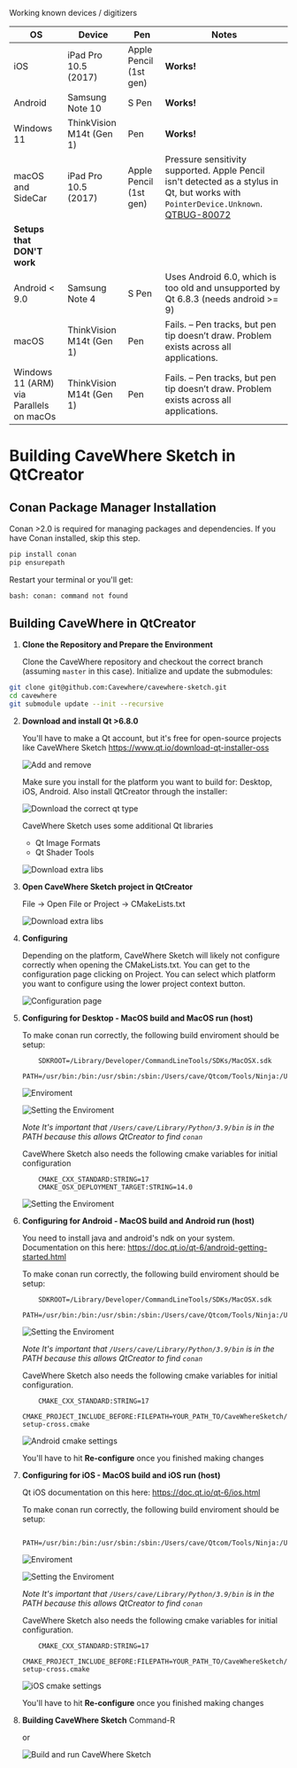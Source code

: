 Working known devices / digitizers

| OS                                        | Device                    | Pen                    | Notes                                                                                                                                                      |
|-------------------------------------------|---------------------------|------------------------|------------------------------------------------------------------------------------------------------------------------------------------------------------|
| iOS                                       | iPad Pro 10.5 (2017)      | Apple Pencil (1st gen) | __Works!__                                                                                                                                                     |
| Android                                   | Samsung Note 10           | S Pen                  | __Works!__  
| Windows 11                                | ThinkVision M14t (Gen 1)  | Pen                    | __Works!__  
| macOS and SideCar                         | iPad Pro 10.5 (2017)      | Apple Pencil (1st gen) | Pressure sensitivity supported. Apple Pencil isn't detected as a stylus in Qt, but works with `PointerDevice.Unknown`. [QTBUG-80072](https://bugreports.qt.io/browse/QTBUG-80072) |
| __Setups that DON'T work__
| Android < 9.0                             | Samsung Note 4            | S Pen                  | Uses Android 6.0, which is too old and unsupported by Qt 6.8.3 (needs android >= 9)                                                                |
| macOS                                     | ThinkVision M14t (Gen 1)  | Pen                    | Fails. – Pen tracks, but pen tip doesn’t draw. Problem exists across all applications.                                                              |
| Windows 11 (ARM) via Parallels on macOs   | ThinkVision M14t (Gen 1)  | Pen                    | Fails. – Pen tracks, but pen tip doesn’t draw. Problem exists across all applications.                                                              |

# Building CaveWhere Sketch in QtCreator 

## Conan Package Manager Installation

Conan >2.0 is required for managing packages and dependencies. If you have Conan installed, skip this step. 

```bash
pip install conan
pip ensurepath
```

Restart your terminal or you'll get:

```bash
bash: conan: command not found
```

## Building CaveWhere in QtCreator

1. **Clone the Repository and Prepare the Environment**

   Clone the CaveWhere repository and checkout the correct branch (assuming `master` in this case). Initialize and update the submodules:

```bash
git clone git@github.com:Cavewhere/cavewhere-sketch.git
cd cavewhere
git submodule update --init --recursive
```

2. **Download and install Qt >6.8.0**

    You'll have to make a Qt account, but it's free for open-source projects like CaveWhere Sketch
https://www.qt.io/download-qt-installer-oss 

    ![Add and remove](readme-resources/add-remove.png)

    Make sure you install for the platform you want to build for: Desktop, iOS, Android. Also install QtCreator through the installer:

    ![Download the correct qt type](readme-resources/qt-types.png)

    CaveWhere Sketch uses some additional Qt libraries
    - Qt Image Formats
    - Qt Shader Tools
    
    ![Download extra libs](readme-resources/extra-libs.png)
    

3. **Open CaveWhere Sketch project in QtCreator**

    File -> Open File or Project -> CMakeLists.txt
    
    ![Download extra libs](readme-resources/open-cmakelist.png)
    
4. **Configuring**

    Depending on the platform, CaveWhere Sketch will likely not configure correctly when opening the CMakeLists.txt. You can get to the configuration page clicking on Project. You can select which platform you want to configure using the lower project context button. 
    
    ![Configuration page](readme-resources/configuring-platform.png)
    
5. **Configuring for Desktop - MacOS build and MacOS run (host)**

    To make conan run correctly, the following build enviroment should be setup:
    
    ```    
        SDKROOT=/Library/Developer/CommandLineTools/SDKs/MacOSX.sdk
        PATH=/usr/bin:/bin:/usr/sbin:/sbin:/Users/cave/Qtcom/Tools/Ninja:/Users/cave/Library/Python/3.9/bin
    ```  
    
    ![Enviroment](env.png)
    
    ![Setting the Enviroment](readme-resources/env-settings.png)
    
    *Note
    It's important that ```/Users/cave/Library/Python/3.9/bin``` is in the PATH because this allows QtCreator to find ```conan```*
    
    CaveWhere Sketch also needs the following cmake variables for initial configuration
    
    ```
        CMAKE_CXX_STANDARD:STRING=17
        CMAKE_OSX_DEPLOYMENT_TARGET:STRING=14.0
    ```
    
    ![Setting the Enviroment](readme-resources/extra-cmake-macos.png)
    
6. **Configuring for Android - MacOS build and Android run (host)**

    You need to install java and android's ndk on your system. Documentation on this here:
    https://doc.qt.io/qt-6/android-getting-started.html
    

    To make conan run correctly, the following build enviroment should be setup:
    
    ```    
        SDKROOT=/Library/Developer/CommandLineTools/SDKs/MacOSX.sdk
        PATH=/usr/bin:/bin:/usr/sbin:/sbin:/Users/cave/Qtcom/Tools/Ninja:/Users/cave/Library/Python/3.9/bin
    ```  
    
    ![Setting the Enviroment](readme-resources/env-android.png)
    
    *Note
    It's important that ```/Users/cave/Library/Python/3.9/bin``` is in the PATH because this allows QtCreator to find ```conan```*
    
    CaveWhere Sketch also needs the following cmake variables for initial configuration.
    
    ```
        CMAKE_CXX_STANDARD:STRING=17
        CMAKE_PROJECT_INCLUDE_BEFORE:FILEPATH=YOUR_PATH_TO/CaveWhereSketch/conan/auto-setup-cross.cmake
    ```
    
    ![Android cmake settings](readme-resources/extra-cmake-android.png)
    
    You'll have to hit **Re-configure** once you finished making changes
    
7. **Configuring for iOS - MacOS build and iOS run (host)**

    Qt iOS documentation on this here:
    https://doc.qt.io/qt-6/ios.html
    
    
    To make conan run correctly, the following build enviroment should be setup:
    
    ```    
        PATH=/usr/bin:/bin:/usr/sbin:/sbin:/Users/cave/Qtcom/Tools/Ninja:/Users/cave/Library/Python/3.9/bin
    ```  

    ![Enviroment](env.png)

    ![Setting the Enviroment](readme-resources/env-settings.png)
    
    *Note
    It's important that ```/Users/cave/Library/Python/3.9/bin``` is in the PATH because this allows QtCreator to find ```conan```*
    
    CaveWhere Sketch also needs the following cmake variables for initial configuration.
    
    ```
        CMAKE_CXX_STANDARD:STRING=17
        CMAKE_PROJECT_INCLUDE_BEFORE:FILEPATH=YOUR_PATH_TO/CaveWhereSketch/conan/auto-setup-cross.cmake
    ```
    
    ![iOS cmake settings](readme-resources/extra-cmake-ios.png)
    
    You'll have to hit **Re-configure** once you finished making changes
    
8. **Building CaveWhere Sketch**
    Command-R
    
    or     
    
    ![Build and run CaveWhere Sketch](readme-resources/run.png)
    
    


    
    
    




